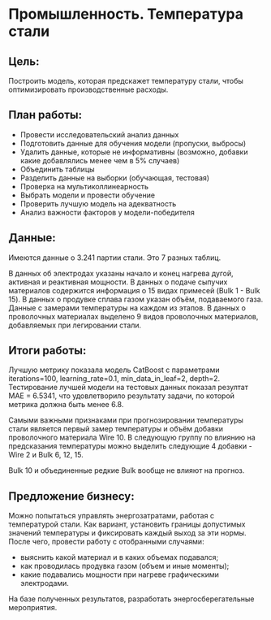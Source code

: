 # Промышленность. Температура стали
## Цель:
Построить модель, которая предскажет температуру стали, чтобы оптимизировать производственные расходы.


## План работы:

- Провести исследовательский анализ данных
- Подготовить данные для обучения модели (пропуски, выбросы)
- Удалить данные, которые не информативны (возможно, добавки какие добавлялись менее чем в 5% случаев)
- Объединить таблицы
- Разделить данные на выборки (обучающая, тестовая)
- Проверка на мультиколлинеарность
- Выбрать модели и провести обучение
- Проверить лучшую модель на адекватность
- Анализ важности факторов у модели-победителя

## Данные:

Имеются данные о 3.241 партии стали. Это 7 разных таблиц.

В данных об электродах указаны начало и конец нагрева дугой, активная и реактивная мощности.
В данных о подаче сыпучих материалов содержится информация о 15 видах примесей (Bulk 1 - Bulk 15).
В данных о продувке сплава газом указан объём, подаваемого газа.
Данные с замерами температуры на каждом из этапов.
В данных о проволочных материалах выделено 9 видов проволочных материалов, добавляемых при легировании стали.

## Итоги работы:

Лучшую метрику показала модель CatBoost с параметрами iterations=100, learning_rate=0.1, min_data_in_leaf=2, depth=2. Тестирование лучшей модели на тестовых данных показал резултат MAE = 6.5341, что удовлетворило результату задачи, по которой метрика должна быть менее 6.8.

Самыми важными признаками при прогнозировании температуры стали является первый замер температуры и объём добавки проволочного материала Wire 10. В следующую группу по влиянию на предсказания температуры можно выделить следующие 4 добавки - Wire 2 и Bulk 6, 12, 15.

Bulk 10 и объединенные редкие Bulk вообще не влияют на прогноз.

## Предложение бизнесу:

Можно попытаться управлять энергозатратами, работая с температурой стали.
Как вариант, установить границы допустимых значений температуры и фиксировать каждый выход за эти нормы. После чего, провести работу с отобранными случаями:
- выяснить какой материал и в каких объемах подавался;
- как проводилась продувка газом (объем и иные моменты);
- какие подавались мощности при нагреве графическими электродами.

На базе полученных результатов, разработать энергосберегательные мероприятия.
